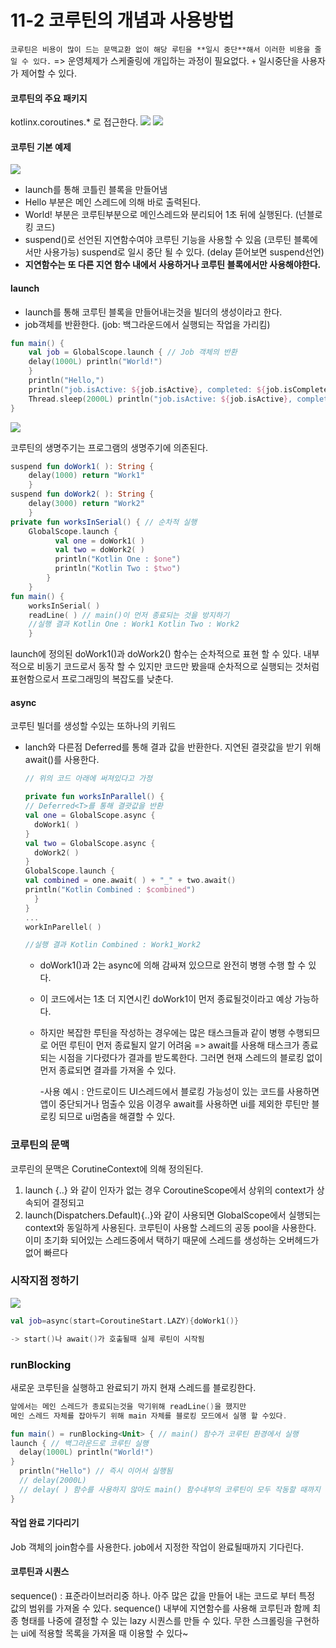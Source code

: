 # 11-2 코루틴의 개념과 사용방법
```코루틴은 비용이 많이 드는 문맥교환 없이 해당 루틴을 **일시 중단**해서 이러한 비용을 줄일 수 있다.``` 
=> 운영체제가 스케줄링에 개입하는 과정이 필요없다. 
`+` 일시중단을 사용자가 제어할 수 있다.

#### 코루틴의 주요 패키지
kotlinx.coroutines.* 로 접근한다.
![](https://velog.velcdn.com/images/5905kjh/post/cd89ad30-db63-44ce-afbe-4a8f56b1638b/image.png)
![](https://velog.velcdn.com/images/5905kjh/post/f71636b6-ffe0-471b-89e6-21a9fe68d08e/image.png)

#### 코루틴 기본 예제 
![](https://velog.velcdn.com/images/5905kjh/post/f0bb5c4c-c02d-48e5-a4a2-fc022bf90883/image.png)
- launch를 통해 코틀린 블록을 만들어냄 
- Hello 부분은 메인 스레드에 의해 바로 출력된다. 
- World! 부분은 코루틴부분으로 메인스레드와 분리되어 1초 뒤에 실행된다. (넌블로킹 코드)
- suspend()로 선언된 지연함수여야 코루틴 기능을 사용할 수 있음 (코루틴 블록에서만 사용가능) suspend로 일시 중단 될 수 있다. (delay 뜯어보면 suspend선언)
- **지연함수는 또 다른 지연 함수 내에서 사용하거나 코루틴 블록에서만 사용해야한다.**

#### launch
- launch를 통해 코루틴 블록을 만들어내는것을 빌더의 생성이라고 한다.
- job객체를 반환한다. (job: 백그라운드에서 실행되는 작업을 가리킴)

```kotlin
fun main() {
	val job = GlobalScope.launch { // Job 객체의 반환 
    delay(1000L) println("World!") 
    } 
    println("Hello,") 
    println("job.isActive: ${job.isActive}, completed: ${job.isCompleted}") //코루틴의 상태 반환
    Thread.sleep(2000L) println("job.isActive: ${job.isActive}, completed: ${job.isCompleted}")
}
```
![](https://velog.velcdn.com/images/5905kjh/post/db2315b4-80ae-40a3-9439-28c8d27387e1/image.png)

코루틴의 생명주기는 프로그램의 생명주기에 의존된다.

```kotlin
suspend fun doWork1( ): String { 
	delay(1000) return "Work1" 
    } 
suspend fun doWork2( ): String { 
	delay(3000) return "Work2" 
    } 
private fun worksInSerial() { // 순차적 실행 		
	GlobalScope.launch { 
          val one = doWork1( ) 
          val two = doWork2( ) 
          println("Kotlin One : $one") 	
          println("Kotlin Two : $two") 
        } 
  	} 
fun main() { 
	worksInSerial( ) 
    readLine( ) // main()이 먼저 종료되는 것을 방지하기 
    //실행 결과 Kotlin One : Work1 Kotlin Two : Work2  
    }
```

launch에 정의된 doWork1()과 doWork2() 함수는 순차적으로 표현 할 수 있다. 내부적으로 비동기 코드로서 동작 할 수 있지만 코드만 봤을때 순차적으로 실행되는 것처럼 표현함으로서 프로그래밍의 복잡도를 낮춘다.

#### async
코루틴 빌더를 생성할 수있는 또하나의 키워드
- lanch와 다른점
Deferred<T>를 통해 결과 값을 반환한다.
  지연된 결괏값을 받기 위해 await()를 사용한다.
  
  
  ```kotlin
  // 위의 코드 아래에 써져있다고 가정
  
  private fun worksInParallel() { 
  // Deferred<T>를 통해 결괏값을 반환 
  val one = GlobalScope.async {
  	doWork1( ) 
  } 
  val two = GlobalScope.async { 
  	doWork2( ) 
  } 
  GlobalScope.launch { 
  val combined = one.await( ) + "_" + two.await()
  println("Kotlin Combined : $combined") 
  	} 
  } 
  ... 
  workInParellel( )
  
  //실행 결과 Kotlin Combined : Work1_Work2
  ```
  
  - doWork1()과 2는 async에 의해 감싸져 있으므로 완전히 병행 수행 할 수 있다.
  - 이 코드에서는 1초 더 지연시킨 doWork1이 먼저 종료될것이라고 예상 가능하다.
  - 하지만 복잡한 루틴을 작성하는 경우에는 많은 태스크들과 같이 병행 수행되므로 어떤 루틴이 먼저 종료될지 알기 어려움
  => await를 사용해 태스크가 종료되는 시점을 기다렸다가 결과를 받도록한다. 그러면 현재 스레드의 블로킹 없이 먼저 종료되면 결과를 가져올 수 있다.
  
 	-사용 예시 : 안드로이드 UI스레드에서 블로킹 가능성이 있는 코드를 사용하면 앱이 중단되거나 멈출수 있음
 		이경우 await를 사용하면 ui를 제외한 루틴만 블로킹 되므로 ui멈춤을 해결할 수 있다.
  
  
### 코루틴의 문맥
  
  코루린의 문맥은 CorutineContext에 의해 정의된다.
  1. launch {..} 와 같이 인자가 없는 경우 CoroutineScope에서 상위의 context가 상속되어 결정되고
  2. launch(Dispatchers.Default){..}와 같이 사용되면 GlobalScope에서 실행되는 context와 동일하게 사용된다. 
  코루틴이 사용할 스레드의 공동 pool을 사용한다. 이미 초기화 되어있는 스레드중에서 택하기 때문에 스레드를 생성하는 오버헤드가 없어 빠르다
  
  ### 시작지점 정하기
  ![](https://velog.velcdn.com/images/5905kjh/post/45d6ad39-0c3b-4de5-a211-83f1ed8f9315/image.png)
  ```kotlin
  val job=async(start=CoroutineStart.LAZY){doWork1()}
  
  -> start()나 await()가 호출될때 실제 루틴이 시작됨
  ```

  ### runBlocking
  새로운 코루틴을 실행하고 완료되기 까지 현재 스레드를 블로킹한다.
  
  ```kotlin
  앞에서는 메인 스레드가 종료되는것을 막기위해 readLine()을 했지만 
  메인 스레드 자체를 잡아두기 위해 main 자체를 블로킹 모드에서 실행 할 수있다.
  
  fun main() = runBlocking<Unit> { // main() 함수가 코루틴 환경에서 실행
  launch { // 백그라운드로 코루틴 실행
  	delay(1000L) println("World!") 
  }
    println("Hello") // 즉시 이어서 실행됨 
    // delay(2000L) 
    // delay( ) 함수를 사용하지 않아도 main() 함수내부의 코루틴이 모두 작동할 때까지 블로킹 
  }
  ```
  
  #### 작업 완료 기다리기
  Job 객체의 join함수를 사용한다. job에서 지정한 작업이 완료될때까지 기다린다.
  
 #### 코루틴과 시퀀스
  
 sequence() : 표준라이브러리중 하나. 아주 많은 값을 만들어 내는 코드로 부터 특정 값의 범위를 가져올 수 있다. 
  sequence() 내부에 지연함수를 사용해 코루틴과 함께 최종 형태를 나중에 결정할 수 있는 lazy 시퀀스를 만들 수 있다.
  무한 스크롤링을 구현하는 ui에 적용할 목록을 가져올 때 이용할 수 있다~
  
